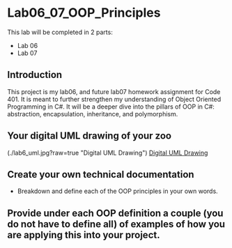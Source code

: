 # Lab06_07_OOP_Principles

This lab will be completed in 2 parts:

- Lab 06
- Lab 07

## Introduction

This project is my lab06, and future lab07 homework assignment for Code 401. It is meant to further strengthen my understanding of Object Oriented Programming in C#. It will be a deeper dive into the pillars of OOP in C#: abstraction, encapsulation, inheritance, and polymorphism.

## Your digital UML drawing of your zoo

(./lab6_uml.jpg?raw=true "Digital UML Drawing")
[Digital UML Drawing](./lab6_uml.jpg)

## Create your own technical documentation

- Breakdown and define each of the OOP principles in your own words.

## Provide under each OOP definition a couple (you do not have to define all) of examples of how you are applying this into your project.
